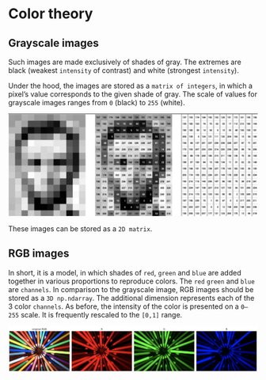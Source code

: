 # Color theory 

## Grayscale images

Such images are made exclusively of shades of gray. The extremes are black (weakest `intensity` of contrast) and white (strongest `intensity`).

Under the hood, the images are stored as a `matrix of integers`, in which a pixel’s value corresponds to the given shade of gray. 
The scale of values for grayscale images ranges from `0` (black) to `255` (white). 

![Grayscale images](../../imgs/grayscale_images.png)

These images can be stored as a `2D matrix`. 

## RGB images 

In short, it is a model, in which shades of `red`, `green` and `blue` are added together in various proportions to reproduce colors.
The `red` `green` and `blue` are `channels`.
In comparison to the grayscale image, RGB images should be stored as a `3D np.ndarray`.
The additional dimension represents each of the 3 color `channels`.
As before, the intensity of the color is presented on a `0–255` scale. 
It is frequently rescaled to the `[0,1]` range.

![RGB images](../../imgs/rgb_images.png)
